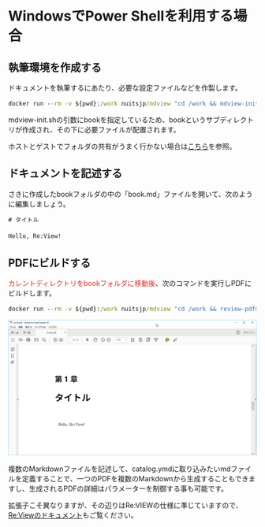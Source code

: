# WindowsでPower Shellを利用する場合

## 執筆環境を作成する

ドキュメントを執筆するにあたり、必要な設定ファイルなどを作製します。

```cmd
docker run --rm -v ${pwd}:/work nuitsjp/mdview "cd /work && mdview-init.sh book"
```

mdview-init.shの引数にbookを指定しているため、bookというサブディレクトリが作成され、その下に必要ファイルが配置されます。

ホストとゲストでフォルダの共有がうまく行かない場合は[こちら](http://www.nuits.jp/entry/docker-for-windows-share-drives)を参照。

## ドキュメントを記述する  

さきに作成したbookフォルダの中の「book.md」ファイルを開いて、次のように編集しましょう。

```txt
# タイトル

Hello, Re:View!
```

## PDFにビルドする

<span style="color: #d32f2f">カレントディレクトリをbookフォルダに移動後</span>、次のコマンドを実行しPDFにビルドします。

```cmd
docker run --rm -v ${pwd}:/work nuitsjp/mdview "cd /work && review-pdfmaker.sh config.yml"
```

![](image/pdf.png)

複数のMarkdownファイルを記述して、catalog.ymdに取り込みたいmdファイルを定義することで、一つのPDFを複数のMarkdownから生成することもできますし、生成されるPDFの詳細はパラメーターを制御する事も可能です。

拡張子こそ異なりますが、その辺りはRe:VIEWの仕様に準じていますので、[Re:Viewのドキュメント](https://github.com/kmuto/review/wiki)もご覧ください。

